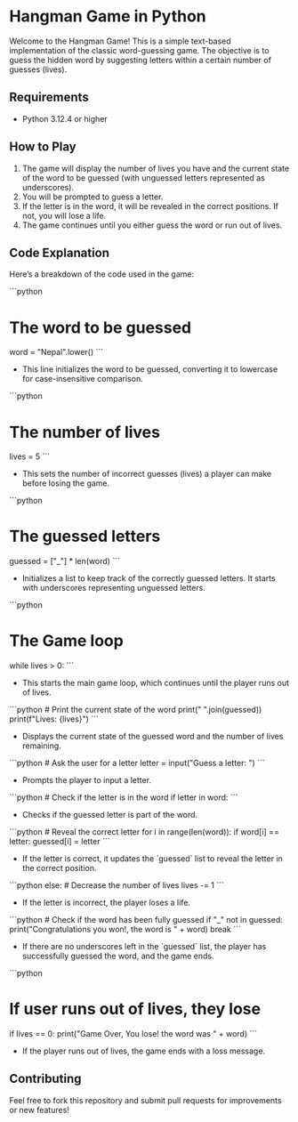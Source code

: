 # Hangman Game in Python

Welcome to the Hangman Game! This is a simple text-based implementation of the classic word-guessing game. The objective is to guess the hidden word by suggesting letters within a certain number of guesses (lives).

## Requirements

- Python 3.12.4 or higher


## How to Play

1. The game will display the number of lives you have and the current state of the word to be guessed (with unguessed letters represented as underscores).
2. You will be prompted to guess a letter.
3. If the letter is in the word, it will be revealed in the correct positions. If not, you will lose a life.
4. The game continues until you either guess the word or run out of lives.

## Code Explanation

Here’s a breakdown of the code used in the game:

\`\`\`python
# The word to be guessed
word = \"Nepal\".lower()
\`\`\`
- This line initializes the word to be guessed, converting it to lowercase for case-insensitive comparison.

\`\`\`python
# The number of lives
lives = 5
\`\`\`
- This sets the number of incorrect guesses (lives) a player can make before losing the game.

\`\`\`python
# The guessed letters
guessed = [\"_\"] * len(word)
\`\`\`
- Initializes a list to keep track of the correctly guessed letters. It starts with underscores representing unguessed letters.

\`\`\`python
# The Game loop
while lives > 0:
\`\`\`
- This starts the main game loop, which continues until the player runs out of lives.

\`\`\`python
    # Print the current state of the word
    print(\" \".join(guessed))
    print(f\"Lives: {lives}\")
\`\`\`
- Displays the current state of the guessed word and the number of lives remaining.

\`\`\`python
    # Ask the user for a letter
    letter = input(\"Guess a letter: \")
\`\`\`
- Prompts the player to input a letter.

\`\`\`python
    # Check if the letter is in the word
    if letter in word:
\`\`\`
- Checks if the guessed letter is part of the word.

\`\`\`python
        # Reveal the correct letter
        for i in range(len(word)):
            if word[i] == letter:
                guessed[i] = letter
\`\`\`
- If the letter is correct, it updates the \`guessed\` list to reveal the letter in the correct position.

\`\`\`python
    else:
        # Decrease the number of lives
        lives -= 1
\`\`\`
- If the letter is incorrect, the player loses a life.

\`\`\`python
    # Check if the word has been fully guessed
    if \"_\" not in guessed:
        print(\"Congratulations you won!, the word is \" + word)
        break
\`\`\`
- If there are no underscores left in the \`guessed\` list, the player has successfully guessed the word, and the game ends.

\`\`\`python
# If user runs out of lives, they lose
if lives == 0:
    print(\"Game Over, You lose! the word was \" + word)
\`\`\`
- If the player runs out of lives, the game ends with a loss message.

## Contributing

Feel free to fork this repository and submit pull requests for improvements or new features!
